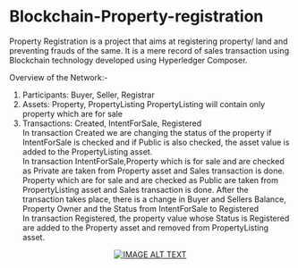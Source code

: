 # Blockchain-Property-registration
Property Registration is a project that aims at registering property/ land and preventing frauds of the same.
It is a mere record of sales transaction using Blockchain technology developed using Hyperledger Composer.

Overview of the Network:-
1. Participants: Buyer, Seller, Registrar
2. Assets: Property, PropertyListing
PropertyListing will contain only property which are for sale
3. Transactions: Created, IntentForSale, Registered <br>
In transaction Created we are changing the status of the property if IntentForSale is checked and if Public is also checked, the asset value is added to the PropertyListing asset.<br/>
In transaction IntentForSale,Property which is for sale and are checked as Private are taken from Property asset and Sales transaction is done. <br>
Property which are for sale and are checked as Public are taken from PropertyListing asset and Sales transaction is done. After the transaction takes place, there is a change in Buyer and Sellers Balance, Property Owner and the Status from IntentForSale to Registered<br>
In transaction Registered, the property value whose Status is Registered are added to the Property asset and removed from PropertyListing asset.
<div align="center">
  <a href="https://drive.google.com/open?id=1Ok1oYLdaGeEBVx7xW7r3TVUEgWTGMJ5M"><img src="https://github.com/mayanku/Blockchain-Property-registration/blob/master/Screenshot%20(94).png" alt="IMAGE ALT TEXT"></a>
</div>
